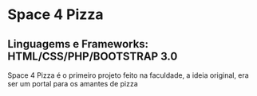 # Space 4 Pizza
## Linguagems e Frameworks: HTML/CSS/PHP/BOOTSTRAP 3.0
Space 4 Pizza é o primeiro projeto feito na faculdade, a ideia original, era ser um portal para os amantes de pizza
